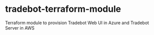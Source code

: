 # tradebot-terraform-module
Terraform module to provision Tradebot Web UI in Azure and Tradebot Server in AWS
